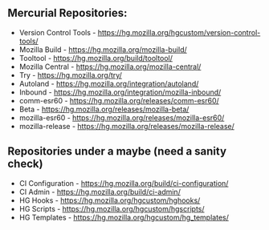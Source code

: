 ## Mercurial Repositories:
* Version Control Tools - https://hg.mozilla.org/hgcustom/version-control-tools/
* Mozilla Build - https://hg.mozilla.org/mozilla-build/
* Tooltool - https://hg.mozilla.org/build/tooltool/
* Mozilla Central - https://hg.mozilla.org/mozilla-central/
* Try - https://hg.mozilla.org/try/
* Autoland - https://hg.mozilla.org/integration/autoland/
* Inbound - https://hg.mozilla.org/integration/mozilla-inbound/
* comm-esr60 - https://hg.mozilla.org/releases/comm-esr60/
* Beta - https://hg.mozilla.org/releases/mozilla-beta/
* mozilla-esr60 - https://hg.mozilla.org/releases/mozilla-esr60/
* mozilla-release - https://hg.mozilla.org/releases/mozilla-release/


## Repositories under a maybe (need a sanity check)
* CI Configuration - https://hg.mozilla.org/build/ci-configuration/
* CI Admin - https://hg.mozilla.org/build/ci-admin/
* HG Hooks - https://hg.mozilla.org/hgcustom/hghooks/
* HG Scripts - https://hg.mozilla.org/hgcustom/hgscripts/
* HG Templates - https://hg.mozilla.org/hgcustom/hg_templates/
